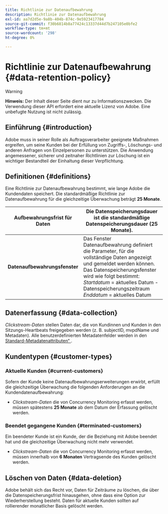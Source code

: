 ```yaml
---
title: Richtlinie zur Datenaufbewahrung
description: Richtlinie zur Datenaufbewahrung
exl-id: aa7d2d5e-9a8b-404b-874c-9e5923417784
source-git-commit: f30b6814b8a77424c13337d44d7b247105e0bfe2
workflow-type: tm+mt
source-wordcount: '298'
ht-degree: 0%

---
```


# Richtlinie zur Datenaufbewahrung {#data-retention-policy}

>[!WARNING]
>
>**Hinweis:** Der Inhalt dieser Seite dient nur zu Informationszwecken. Die Verwendung dieser API erfordert eine aktuelle Lizenz von Adobe. Eine unbefugte Nutzung ist nicht zulässig.


## Einführung {#introduction}

Adobe muss in seiner Rolle als Auftragsverarbeiter geeignete Maßnahmen ergreifen, um seine Kunden bei der Erfüllung von Zugriffs-, Löschungs- und anderen Anfragen von Einzelpersonen zu unterstützen. Die Anwendung angemessener, sicherer und zeitnaher Richtlinien zur Löschung ist ein wichtiger Bestandteil der Einhaltung dieser Verpflichtung.

## Definitionen {#definitions}

Eine Richtlinie zur Datenaufbewahrung bestimmt, wie lange Adobe die Kundendaten speichert. Die standardmäßige Richtlinie zur Datenaufbewahrung für die gleichzeitige Überwachung beträgt **25 Monate**.

| Aufbewahrungsfrist für Daten | Die Datenspeicherungsdauer ist die standardmäßige Datenspeicherungsdauer (25 Monate). |
|---|---|
| **Datenaufbewahrungsfenster** | Das Fenster Datenaufbewahrung definiert die Parameter, für die vollständige Daten angezeigt und gemeldet werden können. Das Datenspeicherungsfenster wird wie folgt bestimmt:<br/> *Startdatum* = aktuelles Datum - Datenspeicherungszeitraum <br/>*Enddatum* = aktuelles Datum |

## Datenerfassung {#data-collection}

*Clickstream-Daten* stellen Daten dar, die von Kundinnen und Kunden in den Sitzungs-Heartbeats freigegeben werden (z. B. subjectID, mvpdName und Metadaten). Alle benutzerdefinierten Metadatenfelder werden in den [Standard-Metadatenattributen“ ](/help/concurrency-monitoring/standard-metadata-attributes.md).

## Kundentypen {#customer-types}

### Aktuelle Kunden {#current-customers}

Sofern der Kunde keine Datenaufbewahrungserweiterungen erwirbt, erfüllt die gleichzeitige Überwachung die folgenden Anforderungen an die Kundendatenaufbewahrung:

* *Clickstream-Daten* die von Concurrency Monitoring erfasst werden, müssen spätestens **25 Monate** ab dem Datum der Erfassung gelöscht werden.

### Beendet gegangene Kunden {#terminated-customers}

Ein beendeter Kunde ist ein Kunde, der die Beziehung mit Adobe beendet hat und die gleichzeitige Überwachung nicht mehr verwendet.

* *Clickstream-Daten* die von Concurrency Monitoring erfasst werden, müssen innerhalb von **6 Monaten** Vertragsende des Kunden gelöscht werden.

## Löschen von Daten {#data-deletion}

Adobe behält sich das Recht vor, Daten für Zeiträume zu löschen, die über die Datenspeicherungsfrist hinausgehen, ohne dass eine Option zur Wiederherstellung besteht. Daten für aktuelle Kunden sollten auf rollierender monatlicher Basis gelöscht werden.
